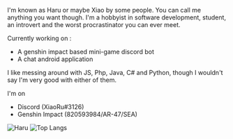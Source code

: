 I'm known as Haru or maybe Xiao by some people. You can call me anything you want though. I'm a hobbyist in software development, student, an introvert and the worst procrastinator you can ever meet.

Currently working on : 
- A genshin impact based mini-game discord bot
- A chat android application

I like messing around with JS, Php, Java, C# and Python, though I wouldn't say I'm very good with either of them.



I'm on
- Discord (XiaoRu#3126)
- Genshin Impact (820593984/AR-47/SEA)

![Haru](https://github-readme-stats.vercel.app/api?username=haru-akiyama&show_icons=true&theme=radical)
![Top Langs](https://github-readme-stats.vercel.app/api/top-langs/?username=haru-akiyama)
